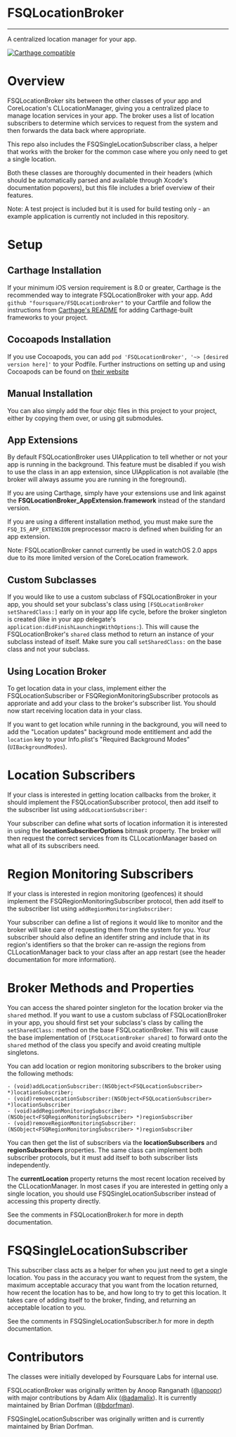 # FSQLocationBroker 
-------------
A centralized location manager for your app.

[![Carthage compatible](https://img.shields.io/badge/Carthage-compatible-4BC51D.svg?style=flat)](https://github.com/Carthage/Carthage)

# Overview

FSQLocationBroker sits between the other classes of your app and CoreLocation's CLLocationManager, giving you a centralized place to manage location services in your app. The broker uses a list of location subscribers to determine which services to request from the system and then forwards the data back where appropriate.

This repo also includes the FSQSingleLocationSubscriber class, a helper that works with the broker for the common case where you only need to get a single location. 

Both these classes are thoroughly documented in their headers (which should be automatically parsed and available through Xcode's documentation popovers), but this file includes a brief overview of their features.

Note: A test project is included but it is used for build testing only - an example application is currently not included in this repository.

# Setup

## Carthage Installation

If your minimum iOS version requirement is 8.0 or greater, Carthage is the recommended way to integrate FSQLocationBroker with your app.
Add `github "foursquare/FSQLocationBroker"` to your Cartfile and follow the instructions from [Carthage's README](https://github.com/Carthage/Carthage) for adding Carthage-built frameworks to your project.

## Cocoapods Installation

If you use Cocoapods, you can add `pod 'FSQLocationBroker', '~> [desired version here]'` to your Podfile. Further instructions on setting up and using Cocoapods can be found on [their website](https://cocoapods.org)

## Manual Installation

You can also simply add the four objc files in this project to your project, either by copying them over, or using git submodules.

## App Extensions

By default FSQLocationBroker uses UIApplication to tell whether or not your app is running in the background. This feature must be disabled if you wish to use the class in an app extension, since UIApplication is not available (the broker will always assume you are running in the foreground).

If you are using Carthage, simply have your extensions use and link against the **FSQLocationBroker_AppExtension.framework** instead of the standard version.

If you are using a different installation method, you must make sure the `FSQ_IS_APP_EXTENSION` preprocessor macro is defined when building for an app extension.

Note: FSQLocationBroker cannot currently be used in watchOS 2.0 apps due to its more limited version of the CoreLocation framework.

## Custom Subclasses

If you would like to use a custom subclass of FSQLocationBroker in your app, you should set your subclass's class using `[FSQLocationBroker setSharedClass:]` early on in your app life cycle, before the broker singleton is created (like in your app delegate's `application:didFinishLaunchingWithOptions:`). This will cause the FSQLocationBroker's `shared` class method to return an instance of your subclass instead of itself. Make sure you call `setSharedClass:` on the base class and not your subclass.

## Using Location Broker

To get location data in your class, implement either the FSQLocationSubscriber or FSQRegionMonitoringSubscriber protocols as approriate and add your class to the broker's subscriber list. You should now start receiving location data in your class.

If you want to get location while running in the background, you will need to add the "Location updates" background mode entitlement and add the `location` key to your Info.plist's "Required Background Modes" (`UIBackgroundModes`).


# Location Subscribers

If your class is interested in getting location callbacks from the broker, it should implement the FSQLocationSubscriber protocol, then add itself to the subscriber list using `addLocationSubscriber:`

Your subscriber can define what sorts of location information it is interested in using the **locationSubscriberOptions** bitmask property. The broker will then request the correct services from its CLLocationManager based on what all of its subscribers need.

# Region Monitoring Subscribers

If your class is interested in region monitoring (geofences) it should implement the FSQRegionMonitoringSubscriber protocol, then add itself to the subscriber list using `addRegionMonitoringSubscriber:`

Your subscriber can define a list of regions it would like to monitor and the broker will take care of requesting them from the system for you. Your subscriber should also define an identifer string and include that in its region's identifiers so that the broker can re-assign the regions from CLLocationManager back to your class after an app restart (see the header documentation for more information).

# Broker Methods and Properties

You can access the shared pointer singleton for the location broker via the `shared` method. If you want to use a custom subclass of FSQLocationBroker in your app, you should first set your subclass's class by calling the `setSharedClass:` method on the base FSQLocationBroker. This will cause the base implementation of `[FSQLocationBroker shared]` to forward onto the `shared` method of the class you specify and avoid creating multiple singletons.

You can add location or region monitoring subscribers to the broker using the following methods:
```objc
- (void)addLocationSubscriber:(NSObject<FSQLocationSubscriber> *)locationSubscriber;
- (void)removeLocationSubscriber:(NSObject<FSQLocationSubscriber> *)locationSubscriber
- (void)addRegionMonitoringSubscriber:(NSObject<FSQRegionMonitoringSubscriber> *)regionSubscriber
- (void)removeRegionMonitoringSubscriber:(NSObject<FSQRegionMonitoringSubscriber> *)regionSubscriber
```

You can then get the list of subscribers via the **locationSubscribers** and **regionSubscribers** properties. The same class can implement both subscriber protocols, but it must add itself to both subscriber lists independently.

The **currentLocation** property returns the most recent location received by the CLLocationManager. In most cases if you are interested in getting only a single location, you should use FSQSingleLocationSubscriber instead of accessing this property directly.

See the comments in FSQLocationBroker.h for more in depth documentation.

# FSQSingleLocationSubscriber

This subscriber class acts as a helper for when you just need to get a single location. You pass in the accuracy you want to request from the system, the maximum acceptable accuracy that you want from the location returned, how recent the location has to be, and how long to try to get this location. It takes care of adding itself to the broker, finding, and returning an acceptable location to you. 

See the comments in FSQSingleLocationSubscriber.h for more in depth documentation.

# Contributors

The classes were initially developed by Foursquare Labs for internal use. 

FSQLocationBroker was originally written by Anoop Ranganath ([@anoopr](https://twitter.com/anoopr)) with major contributions by Adam Alix ([@adamalix](https://twitter.com/adamalix)). It is currently maintained by Brian Dorfman ([@bdorfman](https://twitter.com/bdorfman)).

FSQSingleLocationSubscriber was originally written and is currently maintained by Brian Dorfman.
